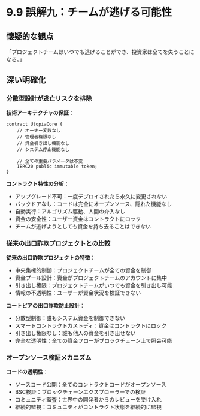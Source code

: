 # 9.9 誤解九：チームが逃げる可能性

## 懐疑的な観点
「プロジェクトチームはいつでも逃げることができ、投資家は全てを失うことになる。」

## 深い明確化

### 分散型設計が逃亡リスクを排除

**技術アーキテクチャの保証**：

```solidity
contract UtopiaCore {
    // オーナー変数なし
    // 管理者権限なし
    // 資金引き出し機能なし
    // システム停止機能なし
    
    // 全ての重要パラメータは不変
    IERC20 public immutable token;
}
```

**コントラクト特性の分析**：

- アップグレード不可：一度デプロイされたら永久に変更されない
- バックドアなし：コードは完全にオープンソース、隠れた機能なし
- 自動実行：アルゴリズム駆動、人間の介入なし
- 資金の安全性：ユーザー資金はコントラクトにロック
- チームが逃げようとしても資金を持ち去ることはできない

### 従来の出口詐欺プロジェクトとの比較

**従来の出口詐欺プロジェクトの特徴**：

- 中央集権的制御：プロジェクトチームが全ての資金を制御
- 資金プール設計：資金がプロジェクトチームのアカウントに集中
- 引き出し権限：プロジェクトチームがいつでも資金を引き出し可能
- 情報の不透明性：ユーザーが資金状況を検証できない

**ユートピアの出口詐欺防止設計**：

- 分散型制御：誰もシステム資金を制御できない
- スマートコントラクトカストディ：資金はコントラクトにロック
- 引き出し権限なし：誰も他人の資金を引き出せない
- 完全な透明性：全ての資金フローがブロックチェーン上で照会可能

### オープンソース検証メカニズム

**コードの透明性**：

- ソースコード公開：全てのコントラクトコードがオープンソース
- BSC検証：ブロックチェーンエクスプローラーでの検証
- コミュニティ監査：世界中の開発者からのレビューを受け入れ
- 継続的監視：コミュニティがコントラクト状態を継続的に監視